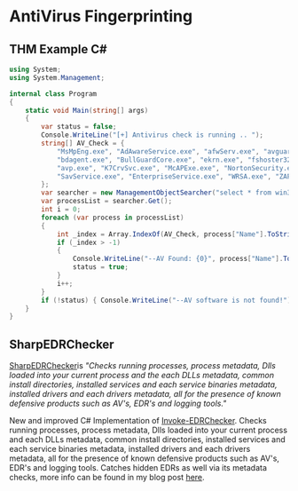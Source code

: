 # AntiVirus Fingerprinting

## THM Example C\#

```csharp
using System;
using System.Management;

internal class Program
{
    static void Main(string[] args)
    {
        var status = false;
        Console.WriteLine("[+] Antivirus check is running .. ");
        string[] AV_Check = { 
            "MsMpEng.exe", "AdAwareService.exe", "afwServ.exe", "avguard.exe", "AVGSvc.exe", 
            "bdagent.exe", "BullGuardCore.exe", "ekrn.exe", "fshoster32.exe", "GDScan.exe", 
            "avp.exe", "K7CrvSvc.exe", "McAPExe.exe", "NortonSecurity.exe", "PavFnSvr.exe", 
            "SavService.exe", "EnterpriseService.exe", "WRSA.exe", "ZAPrivacyService.exe" 
        };
        var searcher = new ManagementObjectSearcher("select * from win32_process");
        var processList = searcher.Get();
        int i = 0;
        foreach (var process in processList)
        {
            int _index = Array.IndexOf(AV_Check, process["Name"].ToString());
            if (_index > -1)
            {
                Console.WriteLine("--AV Found: {0}", process["Name"].ToString());
                status = true;
            }
            i++;
        }
        if (!status) { Console.WriteLine("--AV software is not found!");  }
    }
}
```


## SharpEDRChecker

[SharpEDRChecker](https://github.com/PwnDexter/SharpEDRChecker)is *"Checks running processes, process metadata, Dlls loaded into your current process and the each DLLs metadata, common install directories, installed services and each service binaries metadata, installed drivers and each drivers metadata, all for the presence of known defensive products such as AV's, EDR's and logging tools."*

New and improved C# Implementation of [Invoke-EDRChecker](https://github.com/PwnDexter/Invoke-EDRChecker). Checks running processes, process metadata, Dlls loaded into your current process and each DLLs metadata, common install directories, installed services and each service binaries metadata, installed drivers and each drivers metadata, all for the presence of known defensive products such as AV's, EDR's and logging tools. Catches hidden EDRs as well via its metadata checks, more info can be found in my blog post [here](https://redteaming.co.uk/2021/03/18/sharpedrchecker/).
